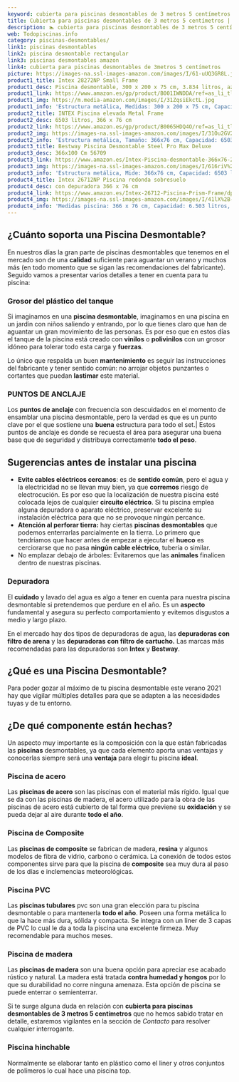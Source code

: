 ```yaml
---
keyword: cubierta para piscinas desmontables de 3 metros 5 centímetros
title: Cubierta para piscinas desmontables de 3 metros 5 centímetros | Todopiscinas.info
description: 🏊 cubierta para piscinas desmontables de 3 metros 5 centímetros Ideales para este verano 2021. Aquí puedes comprar cubierta para piscinas desmontables de 3 metros 5 centímetros y comparar con otras similares. No dejes escapar cubierta para piscinas desmontables de 3 metros 5 centímetros a un precio realmente tentador.
web: Todopiscinas.info
category: piscinas-desmontables/
link1: piscinas desmontables
link2: piscina desmontable rectangular
link3: piscinas desmontables amazon
link4: cubierta para piscinas desmontables de 3metros 5 centímetros
picture: https://images-na.ssl-images-amazon.com/images/I/61-uUQ3GR8L.jpg
product1_title: Intex 28272NP Small Frame
product1_desc: Piscina desmontable, 300 x 200 x 75 cm, 3.834 litros, azul
product1_link: https://www.amazon.es/gp/product/B001IWNDDA/ref=as_li_tl?ie=UTF8&camp=3638&creative=24630&creativeASIN=B001IWNDDA&linkCode=as2&tag=todopiscinas0e-21&linkId=25b9d647487c889cb6ef56ed63f50ca1
product1_img: https://m.media-amazon.com/images/I/31ZqsiEkctL.jpg
product1_info: 'Estructura metálica, Medidas: 300 x 200 x 75 cm, Capacidad: 3.834 litros, Para 6 personas (+ 6 años), Fácil montaje, Forma rectangular'
product2_title: INTEX Piscina elevada Metal Frame
product2_desc: 6503 litros, 366 x 76 cm
product2_link: https://www.amazon.es/gp/product/B0065HDQ4O/ref=as_li_tl?ie=UTF8&camp=3638&creative=24630&creativeASIN=B0065HDQ4O&linkCode=as2&tag=todopiscinas0e-21&linkId=ed2430e3ba564d3527ee103df33ed7b3
product2_img: https://images-na.ssl-images-amazon.com/images/I/31Ou2GV2SAL.jpg
product2_info: 'Estructura metálica, Tamaño: 366x76 cm, Capacidad: 6503 litros, Forma circular, De 4 a 7 personas (+6 años)'
product3_title: Bestway Piscina Desmontable Steel Pro Max Deluxe
product3_desc: 366x100 Cm 56709
product3_link: https://www.amazon.es/Intex-Piscina-desmontable-366x76-28210NP/dp/B0065HDQ4O?__mk_es_ES=%C3%85M%C3%85%C5%BD%C3%95%C3%91&crid=25UQGV9HG2INI&dchild=1&keywords=piscinas+desmontables&qid=1615854176&sprefix=piscinas+dem%2Caps%2C201&sr=8-5&linkCode=ll1&tag=todopiscinas0e-21&linkId=34f200977c6cbaab1f3f4d9ac0e64755&language=es_ES&ref_=as_li_ss_tl
product3_img: https://images-na.ssl-images-amazon.com/images/I/616riV%2BiY3L.jpg
product3_info: 'Estructura metálica, Mide: 366x76 cm, Capacidad: 6503 litros, De 4 a 7 personas mayores de 6 años, Forma circular, Tecnología Super-Tough'
product4_title: Intex 26712NP Piscina redonda sobresuelo
product4_desc: con depuradora 366 x 76 cm
product4_link: https://www.amazon.es/Intex-26712-Piscina-Prism-Frame/dp/B07FB823GL?__mk_es_ES=%C3%85M%C3%85%C5%BD%C3%95%C3%91&dchild=1&keywords=piscinas+desmontables+con+depuradora&qid=1615936418&sr=8-5&linkCode=ll1&tag=todopiscinas0e-21&linkId=d98699de7830cd471766fa1daa36de34&language=es_ES&ref_=as_li_ss_tl
product4_img: https://images-na.ssl-images-amazon.com/images/I/41lX%2B-YpibL.jpg
product4_info: 'Medidas piscina: 366 x 76 cm, Capacidad: 6.503 litros, Incluye depuradora de cartucha A, Lona resistente triple capa'
---
```



<external-banner></external-banner>



## ¿Cuánto soporta una Piscina Desmontable?

En nuestros días la gran parte de piscinas desmontables que tenemos en el mercado son de una **calidad** suficiente para aguantar un verano y muchos más (en todo momento que se sigan las recomendaciones del fabricante). Seguido vamos a presentar varios detalles a tener en cuenta para tu piscina:


### Grosor del plástico del tanque

Si imaginamos en una **piscina desmontable**, imaginamos en una piscina en un jardín con niños saliendo y entrando, por lo que tienes claro que han de aguantar un gran movimiento de las personas. Es por eso que en estos días el tanque de la piscina está creado con **vinilos** o **polivinilos** con un grosor idóneo para tolerar todo esta carga y **fuerzas**.

Lo único que respalda un	 buen **mantenimiento** es seguir las instrucciones del fabricante y tener sentido común: no arrojar objetos punzantes o cortantes que puedan **lastimar** este material.


### PUNTOS DE ANCLAJE

Los **puntos de anclaje** con frecuencia son descuidados en el momento de ensamblar una piscina desmontable, pero la verdad es que es un punto clave por el que sostiene una **buena** estructura para todo el set.| Estos puntos de anclaje es donde se recuesta el área para asegurar una buena base que de seguridad y distribuya correctamente **todo el peso**.


## Sugerencias antes de instalar una piscina



*   **Evite cables eléctricos cercanos**: es de **sentido común**, pero el agua y la electricidad no se llevan muy bien, ya que **corremos** riesgo de electrocución. Es por eso que la localización de nuestra piscina esté colocada lejos de cualquier **circuito eléctrico**. Si tu piscina emplea alguna depuradora o aparato eléctrico, preservar excelente su instalación eléctrica para que no se provoque ningún percance.
*   **Atención al perforar tierra:** hay ciertas **piscinas desmontables** que podemos enterrarlas parcialmente en la tierra. Lo primero  que tendríamos que hacer antes de empezar a ejecutar el **hueco** es cerciorarse que no pasa **ningún cable eléctrico**, tubería o similar.
*   No emplazar debajo de árboles: Evitaremos que las **animales** finalicen dentro de nuestras piscinas.


### Depuradora

El **cuidado** y lavado del agua es algo a tener en cuenta para nuestra piscina desmontable si pretendemos que perdure en el año. Es un **aspecto** fundamental y asegura su perfecto comportamiento y evitemos disgustos a medio y largo plazo.

En el mercado hay dos tipos de depuradoras de agua, las **depuradoras con filtro de arena** y  las **depuradoras** **con filtro de cartucho.** Las marcas más recomendadas para las depuradoras son **Intex** y **Bestway**.
## ¿Qué es una Piscina Desmontable?



Para poder gozar al máximo de tu piscina desmontable este verano 2021 hay que vigilar múltiples detalles para que se adapten a las necesidades tuyas y de tu entorno.

<brand-panel :title=product1_title :desc=product1_desc :img=product1_img :link=product1_link></brand-panel>


## ¿De qué componente están hechas?

Un aspecto muy importante es la composición con la que están fabricadas las **piscinas** desmontables, ya que cada elemento aporta unas ventajas y conocerlas siempre será una **ventaja** para elegir tu piscina **ideal**.


### Piscina de acero

Las **piscinas de acero** son las piscinas con el material más rígido. Igual que se da con las piscinas de madera, el acero utilizado para la obra de las piscinas de acero está cubierto de tal forma que previene su **oxidación** y se pueda dejar al aire durante **todo el año**.


### Piscina de Composite

Las **piscinas de composite** se fabrican de madera, **resina** y algunos modelos de fibra de vidrio, carbono o cerámica. La conexión de todos estos componentes sirve para que la piscina de **composite** sea muy dura al paso de los días e inclemencias meteorológicas.


### Piscina  PVC

Las **piscinas tubulares** pvc son una gran elección para tu piscina desmontable o para mantenerla **todo el año**. Poseen una forma metálica lo que la hace más dura, sólida y compacta. Se integra con un liner de 3 capas de PVC lo cual le da a toda la piscina una excelente firmeza. Muy recomendable para muchos meses.


### Piscina de madera

Las **piscinas de madera** son una buena opción para apreciar ese acabado rústico y natural. La madera está tratada **contra humedad y hongos** por lo que su durabilidad no corre ninguna amenaza. Esta opción de piscina se puede enterrar o semienterrar.

Si te surge alguna duda en relación con **cubierta para piscinas desmontables de 3 metros 5 centímetros** que no hemos sabido tratar en detalle, estaremos vigilantes en la sección de _Contacto_ para resolver cualquier interrogante.


### Piscina hinchable

 Normalmente se elaborar tanto en plástico como el liner y otros conjuntos de polímeros lo cual hace una piscina top.

<stats-list :link1=link1 :link2=link2 :link3=link3 :link4=link4 :category=category></stats-list>